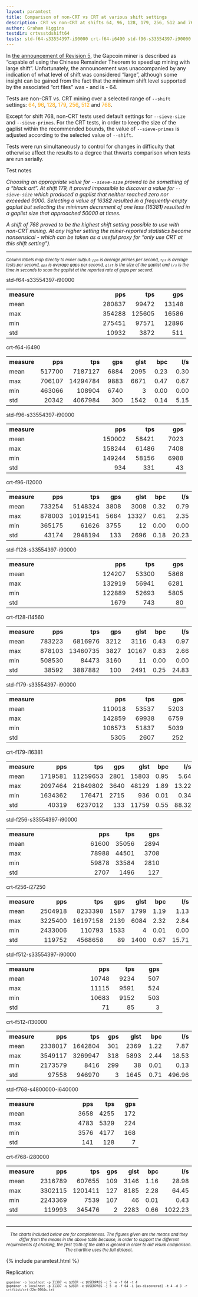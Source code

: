 ```yaml
---
layout: paramtest
title: Comparison of non-CRT vs CRT at various shift settings
description: CRT vs non-CRT at shifts 64, 96, 128, 179, 256, 512 and 768
author: Graham Higgins
testdir: crtvsstdshift64
tests: std-f64-s33554397-i90000 crt-f64-i6490 std-f96-s33554397-i90000 crt-f96-i12000 std-f128-s33554397-i90000 crt-f128-i14560 std-f179-s33554397-i90000 crt-f179-i16381 std-f256-s33554397-i90000 crt-f256-i27250 std-f512-s33554397-i90000 crt-f512-i130000 std-f768-s4800000-i640000 crt-f768-i280000
---
```


<div class="ui raised padded container segment">
  <p>In <a href="https://bitcointalk.org/index.php?topic=822498.msg11296309#msg11296309" target="_blank">the announcement of Revision 5</a>, the Gapcoin miner is described as “capable of using the Chinese Remainder Theorem to speed up mining with large shift”. Unfortunately, the announcement was unaccompanied by any indication of what level of shift was considered “large”, although some insight can be gained from the fact that the minimum shift level supported by the associated “crt files” was - and is - 64.</p>
  <p>Tests are non-CRT vs. CRT mining over a selected range of <code>--shift</code> settings: <span style="color:orange">64</span>, <span style="color:orange">96</span>, <span style="color:orange">128</span>, <span style="color:orange">179</span>, <span style="color:orange">256</span>, <span style="color:orange">512</span> and <span style="color:orange">768</span>.</p>
  <p>Except for shift 768, non-CRT tests used default settings for <code>--sieve-size</code> and <code>--sieve-primes</code>. For the CRT tests, in order to keep the size of the gaplist within the recommended bounds, the value of <code>--sieve-primes</code> is adjusted according to the selected value of <code>--shift</code>.</p>
  <p>Tests were run simultaneously to control for changes in difficulty that otherwise affect the results to a degree that thwarts comparison when tests are run serially.</p>
  <p class="ui small header">Test notes</p>
  <p><em>Choosing an appropriate value for <code>--sieve-size</code> proved to be something of a “black art”. At shift 179, it proved impossible to discover a value for <code>--sieve-size</code> which produced a gaplist that neither reached zero nor exceeded 9000. Selecting a value of 1638<b>2</b> resulted in a frequently-empty gaplist but selecting the minimum decrement of one less (1638<b>1</b>) resulted in a gaplist size that approached 50000 at times.</em></p>
  <p><em>A shift of 768 proved to be the highest shift setting possible to use with non-CRT mining. At any higher setting the miner-reported statistics become nonsensical - which can be taken as a useful proxy for “only use CRT at this shift setting”).</em></p>
  <hr/>
  <p style="font-size: 80%"><em>Column labels map directly to miner output: <code>pps</code> is average primes per second, <code>tps</code> is average tests per second, <code>gps</code> is average gaps per second, <code>glst</code> is the size of the gaplist and <code>l/s</code> is the time in seconds to scan the gaplist at the reported rate of gaps per second.</em></p>
    <div class="ui two column doubling stackable grid container">
        <div class="column">
            <p class="ui tiny header" style="margin:0;padding:0">std-f64-s33554397-i90000</p>
            <table width="100%">
                <tr><th align="left">measure</th><th align="right" width="16%">pps</th><th align="right" width="16%">tps</th><th align="right" width="16%">gps</th></tr>
                <tr><td align="left">mean</td><td align="right">280837</td><td align="right">99472</td><td align="right">13148</td></tr>
                <tr><td align="left">max</td><td align="right">354288</td><td align="right">125605</td><td align="right">16586</td></tr>
                <tr><td align="left">min</td><td align="right">275451</td><td align="right">97571</td><td align="right">12896</td></tr>
                <tr><td align="left">std</td><td align="right">10932</td><td align="right">3872</td><td align="right">511</td></tr>
            </table>
        </div>
        <div class="column">
            <p class="ui tiny header" style="margin:0;padding:0">crt-f64-i6490</p>
            <table width="100%">
                <tr><th align="left">measure</th><th align="right" width="16%">pps</th><th align="right" width="16%">tps</th><th align="right" width="16%">gps</th><th align="right" width="16%">glst</th><th align="right" width="16%">bpc</th><th align="right" width="16%">l/s</th></tr>
                <tr><td align="left">mean</td><td align="right">517700</td><td align="right">7187127</td><td align="right">6884</td><td align="right">2095</td><td align="right">0.23</td><td align="right">0.30</td></tr>
                <tr><td align="left">max</td><td align="right">706107</td><td align="right">14294784</td><td align="right">9883</td><td align="right">6671</td><td align="right">0.47</td><td align="right">0.67</td></tr>
                <tr><td align="left">min</td><td align="right">463066</td><td align="right">108904</td><td align="right">6740</td><td align="right">3</td><td align="right">0.00</td><td align="right">0.00</td></tr>
                <tr><td align="left">std</td><td align="right">20342</td><td align="right">4067984</td><td align="right">300</td><td align="right">1542</td><td align="right">0.14</td><td align="right">5.15</td></tr>
            </table>
        </div>
    </div>
    <div class="ui two column doubling stackable grid container">
        <div class="column">
            <p class="ui tiny header" style="margin:0;padding:0">std-f96-s33554397-i90000</p>
            <table width="100%">
                <tr><th align="left">measure</th><th align="right" width="16%">pps</th><th align="right" width="16%">tps</th><th align="right" width="16%">gps</th></tr>
                <tr><td align="left">mean</td><td align="right">150002</td><td align="right">58421</td><td align="right">7023</td></tr>
                <tr><td align="left">max</td><td align="right">158244</td><td align="right">61486</td><td align="right">7408</td></tr>
                <tr><td align="left">min</td><td align="right">149244</td><td align="right">58156</td><td align="right">6988</td></tr>
                <tr><td align="left">std</td><td align="right">934</td><td align="right">331</td><td align="right">43</td></tr>
            </table>
        </div>
        <div class="column">
            <p class="ui tiny header" style="margin:0;padding:0">crt-f96-i12000</p>
            <table width="100%">
                <tr><th align="left">measure</th><th align="right" width="16%">pps</th><th align="right" width="16%">tps</th><th align="right" width="16%">gps</th><th align="right" width="16%">glst</th><th align="right" width="16%">bpc</th><th align="right" width="16%">l/s</th></tr>
                <tr><td align="left">mean</td><td align="right">733254</td><td align="right">5148324</td><td align="right">3808</td><td align="right">3008</td><td align="right">0.32</td><td align="right">0.79</td></tr>
                <tr><td align="left">max</td><td align="right">878003</td><td align="right">10191541</td><td align="right">5664</td><td align="right">13327</td><td align="right">0.61</td><td align="right">2.35</td></tr>
                <tr><td align="left">min</td><td align="right">365175</td><td align="right">61626</td><td align="right">3755</td><td align="right">12</td><td align="right">0.00</td><td align="right">0.00</td></tr>
                <tr><td align="left">std</td><td align="right">43174</td><td align="right">2948194</td><td align="right">133</td><td align="right">2696</td><td align="right">0.18</td><td align="right">20.23</td></tr>
            </table>
        </div>
    </div>
    <div class="ui two column doubling stackable grid container">
        <div class="column">
            <p class="ui tiny header" style="margin:0;padding:0">std-f128-s33554397-i90000</p>
            <table width="100%">
                <tr><th align="left">measure</th><th align="right" width="16%">pps</th><th align="right" width="16%">tps</th><th align="right" width="16%">gps</th></tr>
                <tr><td align="left">mean</td><td align="right">124207</td><td align="right">53300</td><td align="right">5868</td></tr>
                <tr><td align="left">max</td><td align="right">132919</td><td align="right">56941</td><td align="right">6281</td></tr>
                <tr><td align="left">min</td><td align="right">122889</td><td align="right">52693</td><td align="right">5805</td></tr>
                <tr><td align="left">std</td><td align="right">1679</td><td align="right">743</td><td align="right">80</td></tr>
            </table>
        </div>
        <div class="column">
            <p class="ui tiny header" style="margin:0;padding:0">crt-f128-i14560</p>
            <table width="100%">
                <tr><th align="left">measure</th><th align="right" width="16%">pps</th><th align="right" width="16%">tps</th><th align="right" width="16%">gps</th><th align="right" width="16%">glst</th><th align="right" width="16%">bpc</th><th align="right" width="16%">l/s</th></tr>
                <tr><td align="left">mean</td><td align="right">783223</td><td align="right">6816976</td><td align="right">3212</td><td align="right">3116</td><td align="right">0.43</td><td align="right">0.97</td></tr>
                <tr><td align="left">max</td><td align="right">878103</td><td align="right">13460735</td><td align="right">3827</td><td align="right">10167</td><td align="right">0.83</td><td align="right">2.66</td></tr>
                <tr><td align="left">min</td><td align="right">508530</td><td align="right">84473</td><td align="right">3160</td><td align="right">11</td><td align="right">0.00</td><td align="right">0.00</td></tr>
                <tr><td align="left">std</td><td align="right">38592</td><td align="right">3887882</td><td align="right">100</td><td align="right">2491</td><td align="right">0.25</td><td align="right">24.83</td></tr>
            </table>
        </div>
    </div>
    <div class="ui two column doubling stackable grid container">
        <div class="column">
            <p class="ui tiny header" style="margin:0;padding:0">std-f179-s33554397-i90000</p>
            <table width="100%">
                <tr><th align="left">measure</th><th align="right" width="16%">pps</th><th align="right" width="16%">tps</th><th align="right" width="16%">gps</th></tr>
                <tr><td align="left">mean</td><td align="right">110018</td><td align="right">53537</td><td align="right">5203</td></tr>
                <tr><td align="left">max</td><td align="right">142859</td><td align="right">69938</td><td align="right">6759</td></tr>
                <tr><td align="left">min</td><td align="right">106573</td><td align="right">51837</td><td align="right">5039</td></tr>
                <tr><td align="left">std</td><td align="right">5305</td><td align="right">2607</td><td align="right">252</td></tr>
            </table>
        </div>
        <div class="column">
            <p class="ui tiny header" style="margin:0;padding:0">crt-f179-i16381</p>
            <table width="100%">
                <tr><th align="left">measure</th><th align="right" width="16%">pps</th><th align="right" width="16%">tps</th><th align="right" width="16%">gps</th><th align="right" width="16%">glst</th><th align="right" width="16%">bpc</th><th align="right" width="16%">l/s</th></tr>
                <tr><td align="left">mean</td><td align="right">1719581</td><td align="right">11259653</td><td align="right">2801</td><td align="right">15803</td><td align="right">0.95</td><td align="right">5.64</td></tr>
                <tr><td align="left">max</td><td align="right">2097464</td><td align="right">21849802</td><td align="right">3640</td><td align="right">48129</td><td align="right">1.89</td><td align="right">13.22</td></tr>
                <tr><td align="left">min</td><td align="right">1634362</td><td align="right">176471</td><td align="right">2715</td><td align="right">936</td><td align="right">0.01</td><td align="right">0.34</td></tr>
                <tr><td align="left">std</td><td align="right">40319</td><td align="right">6237012</td><td align="right">133</td><td align="right">11759</td><td align="right">0.55</td><td align="right">88.32</td></tr>
            </table>
        </div>
    </div>
    <div class="ui two column doubling stackable grid container">
        <div class="column">
            <p class="ui tiny header" style="margin:0;padding:0">std-f256-s33554397-i90000</p>
            <table width="100%">
                <tr><th align="left">measure</th><th align="right" width="16%">pps</th><th align="right" width="16%">tps</th><th align="right" width="16%">gps</th></tr>
                <tr><td align="left">mean</td><td align="right">61600</td><td align="right">35056</td><td align="right">2894</td></tr>
                <tr><td align="left">max</td><td align="right">78988</td><td align="right">44501</td><td align="right">3708</td></tr>
                <tr><td align="left">min</td><td align="right">59878</td><td align="right">33584</td><td align="right">2810</td></tr>
                <tr><td align="left">std</td><td align="right">2707</td><td align="right">1496</td><td align="right">127</td></tr>
            </table>
        </div>
        <div class="column">
            <p class="ui tiny header" style="margin:0;padding:0">crt-f256-i27250</p>
            <table width="100%">
                <tr><th align="left">measure</th><th align="right" width="16%">pps</th><th align="right" width="16%">tps</th><th align="right" width="16%">gps</th><th align="right" width="16%">glst</th><th align="right" width="16%">bpc</th><th align="right" width="16%">l/s</th></tr>
                <tr><td align="left">mean</td><td align="right">2504918</td><td align="right">8233398</td><td align="right">1587</td><td align="right">1799</td><td align="right">1.19</td><td align="right">1.13</td></tr>
                <tr><td align="left">max</td><td align="right">3225400</td><td align="right">16197158</td><td align="right">2139</td><td align="right">6084</td><td align="right">2.32</td><td align="right">2.84</td></tr>
                <tr><td align="left">min</td><td align="right">2433006</td><td align="right">110793</td><td align="right">1533</td><td align="right">4</td><td align="right">0.01</td><td align="right">0.00</td></tr>
                <tr><td align="left">std</td><td align="right">119752</td><td align="right">4568658</td><td align="right">89</td><td align="right">1400</td><td align="right">0.67</td><td align="right">15.71</td></tr>
            </table>
        </div>
    </div>
    <div class="ui two column doubling stackable grid container">
        <div class="column">
            <p class="ui tiny header" style="margin:0;padding:0">std-f512-s33554397-i90000</p>
            <table width="100%">
                <tr><th align="left">measure</th><th align="right" width="16%">pps</th><th align="right" width="16%">tps</th><th align="right" width="16%">gps</th></tr>
                <tr><td align="left">mean</td><td align="right">10748</td><td align="right">9234</td><td align="right">507</td></tr>
                <tr><td align="left">max</td><td align="right">11115</td><td align="right">9591</td><td align="right">524</td></tr>
                <tr><td align="left">min</td><td align="right">10683</td><td align="right">9152</td><td align="right">503</td></tr>
                <tr><td align="left">std</td><td align="right">71</td><td align="right">85</td><td align="right">3</td></tr>
            </table>
        </div>
        <div class="column">
            <p class="ui tiny header" style="margin:0;padding:0">crt-f512-i130000</p>
            <table width="100%">
                <tr><th align="left">measure</th><th align="right" width="16%">pps</th><th align="right" width="16%">tps</th><th align="right" width="16%">gps</th><th align="right" width="16%">glst</th><th align="right" width="16%">bpc</th><th align="right" width="16%">l/s</th></tr>
                <tr><td align="left">mean</td><td align="right">2338017</td><td align="right">1642804</td><td align="right">301</td><td align="right">2369</td><td align="right">1.22</td><td align="right">7.87</td></tr>
                <tr><td align="left">max</td><td align="right">3549117</td><td align="right">3269947</td><td align="right">318</td><td align="right">5893</td><td align="right">2.44</td><td align="right">18.53</td></tr>
                <tr><td align="left">min</td><td align="right">2173579</td><td align="right">8416</td><td align="right">299</td><td align="right">38</td><td align="right">0.01</td><td align="right">0.13</td></tr>
                <tr><td align="left">std</td><td align="right">97558</td><td align="right">946970</td><td align="right">3</td><td align="right">1645</td><td align="right">0.71</td><td align="right">496.96</td></tr>
            </table>
        </div>
    </div>
    <div class="ui two column doubling stackable grid container">
        <div class="column">
            <p class="ui tiny header" style="margin:0;padding:0">std-f768-s4800000-i640000</p>
            <table width="100%">
                <tr><th align="left">measure</th><th align="right" width="16%">pps</th><th align="right" width="16%">tps</th><th align="right" width="16%">gps</th></tr>
                <tr><td align="left">mean</td><td align="right">3658</td><td align="right">4255</td><td align="right">172</td></tr>
                <tr><td align="left">max</td><td align="right">4783</td><td align="right">5329</td><td align="right">224</td></tr>
                <tr><td align="left">min</td><td align="right">3576</td><td align="right">4177</td><td align="right">168</td></tr>
                <tr><td align="left">std</td><td align="right">141</td><td align="right">128</td><td align="right">7</td></tr>
            </table>
        </div>
        <div class="column">
            <p class="ui tiny header" style="margin:0;padding:0">crt-f768-i280000</p>
            <table width="100%">
                <tr><th align="left">measure</th><th align="right" width="16%">pps</th><th align="right" width="16%">tps</th><th align="right" width="16%">gps</th><th align="right" width="16%">glst</th><th align="right" width="16%">bpc</th><th align="right" width="16%">l/s</th></tr>
                <tr><td align="left">mean</td><td align="right">2316789</td><td align="right">607655</td><td align="right">109</td><td align="right">3146</td><td align="right">1.16</td><td align="right">28.98</td></tr>
                <tr><td align="left">max</td><td align="right">3302115</td><td align="right">1201411</td><td align="right">127</td><td align="right">8185</td><td align="right">2.28</td><td align="right">64.45</td></tr>
                <tr><td align="left">min</td><td align="right">2243369</td><td align="right">7539</td><td align="right">107</td><td align="right">46</td><td align="right">0.01</td><td align="right">0.43</td></tr>
                <tr><td align="left">std</td><td align="right">119993</td><td align="right">345476</td><td align="right">2</td><td align="right">2283</td><td align="right">0.66</td><td align="right">1022.23</td></tr>
            </table>
        </div>
    </div>
  <hr>
  <p style="font-size: 80%; text-align:center"><em>The charts included below are for completeness. The figures given are the means and they differ from the means in the above table because, in order to support the different requirements of charting, the first 1/5th of the data is ignored in order to aid visual comparison. The chartline uses the full dataset.</em></p>
</div>

{% include paramtest.html %}

<div class="ui raised padded container segment">
  <p>Replication: 
  <pre style="font-size: 70%"><code class="bash">gapminer -o localhost -p 31397 -u $USER -x $USERPASS -j 5 -e -f 64 -t 4
gapminer -o localhost -p 31397 -u $USER -x $USERPASS -j 5 -e -f 64 -i [as-discovered] -t 4 -d 3 -r crt/dist/crt-22m-0064s.txt</code></pre>
</p>
</div>
